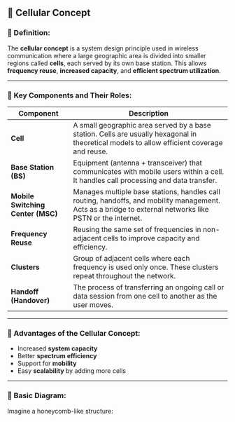 ## 📡 Cellular Concept

### 🔹 Definition:
The **cellular concept** is a system design principle used in wireless communication where a large geographic area is divided into smaller regions called **cells**, each served by its own base station. This allows **frequency reuse**, **increased capacity**, and **efficient spectrum utilization**.

---

### 🔹 Key Components and Their Roles:

| Component              | Description |
|------------------------|-------------|
| **Cell**               | A small geographic area served by a base station. Cells are usually hexagonal in theoretical models to allow efficient coverage and reuse. |
| **Base Station (BS)**  | Equipment (antenna + transceiver) that communicates with mobile users within a cell. It handles call processing and data transfer. |
| **Mobile Switching Center (MSC)** | Manages multiple base stations, handles call routing, handoffs, and mobility management. Acts as a bridge to external networks like PSTN or the internet. |
| **Frequency Reuse**    | Reusing the same set of frequencies in non-adjacent cells to improve capacity and efficiency. |
| **Clusters**           | Group of adjacent cells where each frequency is used only once. These clusters repeat throughout the network. |
| **Handoff (Handover)** | The process of transferring an ongoing call or data session from one cell to another as the user moves. |

---

### 🔹 Advantages of the Cellular Concept:
- Increased **system capacity**
- Better **spectrum efficiency**
- Support for **mobility**
- Easy **scalability** by adding more cells

---

### 🔹 Basic Diagram:

Imagine a honeycomb-like structure:

